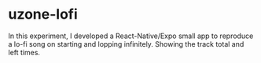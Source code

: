 # uzone-lofi
In this experiment, I developed a React-Native/Expo small app to reproduce a lo-fi song on starting and lopping infinitely. Showing the track total and left times.

